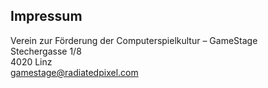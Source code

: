 ## Impressum

Verein zur Förderung der Computerspielkultur – GameStage<br>
Stechergasse 1/8<br>
4020 Linz<br>
[gamestage@radiatedpixel.com](mailto:gamestage@radiatedpixel.com)

